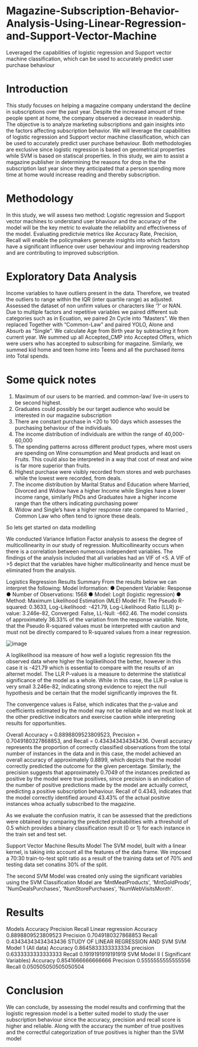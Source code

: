 # Magazine-Subscription-Behavior-Analysis-Using-Linear-Regression-and-Support-Vector-Machine
Leveraged the capabilities of logistic regression and Support vector machine classification, which can be used to accurately predict user purchase behaviour

# Introduction
This study focuses on helping a magazine company understand the decline in subscriptions over
the past year. Despite the increased amount of time people spent at home, the company observed
a decrease in readership. The objective is to analyze marketing subscriptions and gain insights
into the factors affecting subscription behavior. We will leverage the capabilities of logistic
regression and Support vector machine classification, which can be used to accurately predict
user purchase behaviour. Both methodologies are exclusive since logistic regression is based on
geometrical properties while SVM is based on statiscal properties. 
In this study, we aim to assist
a magazine publisher in determining the reasons for drop in the the subscription last year since
they anticipated that a person spending more time at home would increase reading and thereby
subscription.

# Methodology
In this study, we will assess two method: Logistic regression and Support vector
machines to understand user bhaviour and the accuracy of the model will be the key metric to
evaluate the reliability and effectiveness of the model. Evaluating predictvie metrics like
Accuracy Rate, Precision, Recall will enable the policymakers generate insights into which
factors have a significant influence over user behaviour and improving readershop and are
contributing to improved subscription.

# Exploratory Data Analysis 

Income variables to have outliers present in the data.
Therefore, we treated the outliers to range within the IQR (inter quartile range) as adjusted. Assessed the dataset of non unfirm values or characters like ‘?’ or NAN. Due to multiple factors and repetitive variables we paired different sub categories such as in Ecuation,
we paired 2n Cycle into “Masters”. We then replaced Together with “Common-Law” and paired
YOLO, Alone and Absurb as “Single”. We calculate Age from Birth year by subtracting it from
current year. We summed up all Accepted_CMP into Accepted Offers, which were users who has
accepted to subscribing for magazine. Similarly, we summed kid home and teen home into Teens
and all the purchased items into Total spends.

# Some quick notes
1) Maximum of our users to be married. and
common-law/ live-in users to be second highest.
2) Graduates could possibly be our target
audience who would be interested in our magazine subscription
3) There are constant purchase in <20 to 100 days
which assesses the purchasing behaviour of the individuals.
4) The income distribution  of individuals are within the range of
40,000-60,000
5) The spending patterns across different product types, where
most users are spending on Wine consumption and Meat products and least on Fruits. This could
also be interpreted in a way that cost of meat and wine is far more superior than fruits.
6) Highest purchase were visibly recorded from stores and web purchases while the lowest were recorded, from deals.
7) The income distribution by Marital Status and
Education where Married, Divorced and Widow have a higher Income while Singles have a
lower income range, similarly PhDs and Graduates have a higher income range than the others indicating purchasing power
8) Widow and Single’s have a higher response rate compared
to Married , Common Law who often tend to ignore these deals.

So lets get started on data modelling

We conducted Variance Inflation Factor analysis to assess the degree of multicollinearity
in our study of regression. Multicollinearity occurs when there is a correlation between numerous
independent variables. The findings of the analysis included that all variables had an VIF of <5.
A VIF of >5 depict that the variables have higher multicolinearity and hence must be eliminated
from the analysis.

Logistics Regression Results Summary
From the results below we can interpret the following:
Model Information:
● Dependent Variable: Response
● Number of Observations: 1568
● Model: Logit (logistic regression)
● Method: Maximum Likelihood Estimation (MLE)
Model Fit:
The Pseudo R-squared: 0.3633, Log-Likelihood: -421.79, Log-Likelihood Ratio (LLR)
p-value: 3.246e-82, Converged: False, LL-Null: -662.46. The model consists of approximately
36.33% of the variation from the response variable. Note, that the Pseudo R-squared values must
be interpreted with caution and must not be directly compared to R-squared values from a inear
regression.

![image](https://github.com/Melaniam123/Magazine-Subscription-Behavior-Analysis-Using-Linear-Regression-and-Support-Vector-Machine/assets/97692152/0ded2d6c-e0c5-4c85-8699-d238715c0efe)

A loglikelihood isa measure of how well a logistic regression fits the observed data where higher
the loglikelihood the better, however in this case it is -421.79 which is essential to compare with
the results of an alternet model. The LLR P-values is a measure to determine the statistical
significance of the model as a whole. While in this case, the LLR p-value is very small
3.246e-82, indicating strong evidence to reject the null hypothesis and be certain that the model
significantly improves the fit.

The convergence values is False, which indicates that the p-value and coefficients estimated by
the model may not be reliable and we must look at the other predictive indicators and exercise
caution while interpreting results for opportunities.

Overall Accuracy
= 0.8898809523809523, Precision = 0.7049180327868853, and Recall = 0.434343434343436.
Overall accuracy represents the proportion of correctly classified observations from the total
number of instances in the data and in this case, the model achieved an overall accuracy of
approximately 0.8899, which depicts that the model correctly predicted the outcome for the
given percentage. Similarly, the precision suggests that approximately 0.7049 of the instances
predicted as positive by the model were true positives, since precision is an indication of the
number of positive predictions made by the model are actually correct, predicting a positive
subscription behaviour. Recall of 0.4343, indicates that the model correctly identified around
43.43% of the actual positive instances whoa actually subscribed to the magazine.

As we evaluate the confusion matrix, it can be assessed that the predictions were obtained
by comparing the predicted probabilities with a threshold of 0.5 which provides a binary
classification result (0 or 1) for each instance in the train set and test set.

Support Vector Machine Results Model
The SVM model, built with a linear kernel, is taking into account all the features of the
data frame. We imposed a 70:30 train-to-test split ratio as a result of the training data set of 70%
and testing data set conatins 30% of the split.

The second SVM Model was created only using the significant variables using the SVM
Classification Model are ‘MntMeatProducts', 'MntGoldProds', 'NumDealsPurchases',
'NumStorePurchases', 'NumWebVisitsMonth'.

# Results 
Models Accuracy Precision Recall
Linear regression Accuracy 0.8898809523809523 Precision 0.7049180327868853 Recall 0.43434343434343436
STUDY OF LINEAR REGRESSION AND SVM
SVM Model 1 (All data) Accuracy 0.8645833333333334 precision 0.6333333333333333 Recall 0.1919191919191919
SVM Model II ( Significant Variables) Accuracy 0.8541666666666666 Precision 0.5555555555555556 Recall 0.050505050505050504

# Conclusion

We can conclude, by assessing the model results and confirming that the logistic
regression model is a better suited model to study the user subscription behaviour since the
accuracy, precision and recall score is higher and reliable. Along with the accuracy the number
of true positives and the correctful categorization of true positives is higher than the SVM model
